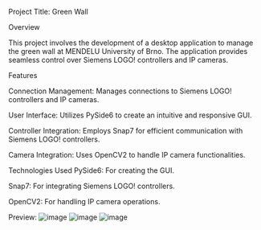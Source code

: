 Project Title: Green Wall


Overview

This project involves the development of a desktop application to manage the green wall at MENDELU University of Brno. The application provides seamless control over Siemens LOGO! controllers and IP cameras.


Features

Connection Management: Manages connections to Siemens LOGO! controllers and IP cameras.

User Interface: Utilizes PySide6 to create an intuitive and responsive GUI.

Controller Integration: Employs Snap7 for efficient communication with Siemens LOGO! controllers.

Camera Integration: Uses OpenCV2 to handle IP camera functionalities.

Technologies Used
PySide6: For creating the GUI.

Snap7: For integrating Siemens LOGO! controllers.

OpenCV2: For handling IP camera operations.

Preview:
![image](https://github.com/user-attachments/assets/7c415980-aa0d-4dc3-a8e3-b94d46186bb3)
![image](https://github.com/user-attachments/assets/dcaa31bf-82ff-474e-b095-d9879d0efe1b)
![image](https://github.com/user-attachments/assets/56e22fa7-b015-4e6b-88ef-d3c0d311f709)

